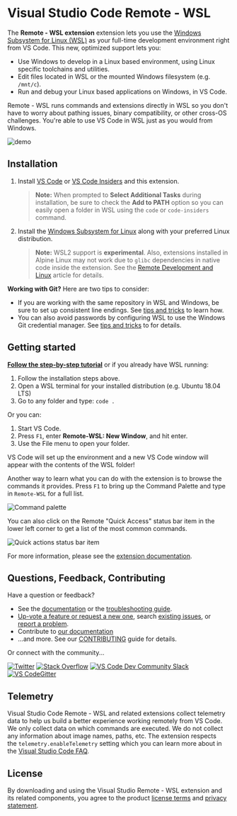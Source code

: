 # Visual Studio Code Remote - WSL

The **Remote - WSL extension** extension lets you use the [Windows Subsystem for Linux (WSL)](https://docs.microsoft.com/en-us/windows/wsl) as your full-time development environment right from VS Code. This new, optimized support lets you:

- Use Windows to develop in a Linux based environment, using Linux specific toolchains and utilities.
- Edit files located in WSL or the mounted Windows filesystem (e.g. `/mnt/c`).
- Run and debug your Linux based applications on Windows, in VS Code.

Remote - WSL runs commands and extensions directly in WSL so you don't have to worry about pathing issues, binary compatibility, or other cross-OS challenges. You're able to use VS Code in WSL just as you would from Windows.

![demo](https://microsoft.github.io/vscode-remote-release/images/wsl-readme.gif)

## Installation

1. Install [VS Code](https://code.visualstudio.com/Download) or [VS Code Insiders](https://code.visualstudio.com/insiders) and this extension.

    > **Note:** When prompted to **Select Additional Tasks** during installation, be sure to check the **Add to PATH** option so you can easily open a folder in WSL using the `code` or `code-insiders` command.

2. Install the [Windows Subsystem for Linux](https://docs.microsoft.com/en-us/windows/wsl/install-win10) along with your preferred Linux distribution.

    > **Note:** WSL2 support is **experimental**. Also, extensions installed in Alpine Linux may not work due to `glibc` dependencies in native code inside the extension. See the [Remote Development and Linux](https://aka.ms/vscode-remote/linux) article for details.

**Working with Git?** Here are two tips to consider:

- If you are working with the same repository in WSL and Windows, be sure to set up consistent line endings. See [tips and tricks](https://aka.ms/vscode-remote/wsl/troubleshooting/crlf) to learn how.
- You can also avoid passwords by configuring WSL to use the Windows Git credential manager. See [tips and tricks](https://aka.ms/vscode-remote/wsl/troubleshooting/cred-manager) to for details.

## Getting started

**[Follow the step-by-step tutorial](https://aka.ms/vscode-remote/wsl/tutorial)** or if you already have WSL running:

1. Follow the installation steps above.
2. Open a WSL terminal for your installed distribution (e.g. Ubuntu 18.04 LTS)
3. Go to any folder and type: `code .`

Or you can:

1. Start VS Code.
2. Press `F1`, enter **Remote-WSL: New Window**, and hit enter.
3. Use the File menu to open your folder.

VS Code will set up the environment and a new VS Code window will appear with the contents of the WSL folder!

Another way to learn what you can do with the extension is to browse the commands it provides. Press `F1` to bring up the Command Palette and type in `Remote-WSL` for a full list.

![Command palette](https://microsoft.github.io/vscode-remote-release/images/remote-wsl-command-palette.png)

You can also click on the Remote "Quick Access" status bar item in the lower left corner to get a list of the most common commands.

![Quick actions status bar item](https://microsoft.github.io/vscode-remote-release/images/remote-dev-status-bar.png)

For more information, please see the [extension documentation](https://aka.ms/vscode-remote/wsl).

## Questions, Feedback, Contributing

Have a question or feedback?

- See the [documentation](https://aka.ms/vscode-remote) or the [troubleshooting guide](https://aka.ms/vscode-remote/troubleshooting).
- [Up-vote a feature or request a new one](https://aka.ms/vscode-remote/feature-requests), search [existing issues](https://aka.ms/vscode-remote/issues), or [report a problem](https://aka.ms/vscode-remote/issues/new).
- Contribute to [our documentation](https://github.com/Microsoft/vscode-docs)
- ...and more. See our [CONTRIBUTING](https://aka.ms/vscode-remote/contributing) guide for details.

Or connect with the community...

[![Twitter](https://microsoft.github.io/vscode-remote-release/images/Twitter_Social_Icon_24x24.png)](https://aka.ms/vscode-remote/twitter) [![Stack Overflow](https://microsoft.github.io/vscode-remote-release/images/so-image-24x24.png)](https://stackoverflow.com/questions/tagged/vscode) [![VS Code Dev Community Slack](https://microsoft.github.io/vscode-remote-release/images/Slack_Mark-24x24.png)](https://aka.ms/vscode-dev-community) [![VS CodeGitter](https://microsoft.github.io/vscode-remote-release/images/gitter-icon-24x24.png)](https://gitter.im/Microsoft/vscode)

## Telemetry

Visual Studio Code Remote - WSL and related extensions collect telemetry data to help us build a better experience working remotely from VS Code. We only collect data on which commands are executed. We do not collect any information about image names, paths, etc. The extension respects the `telemetry.enableTelemetry` setting which you can learn more about in the [Visual Studio Code FAQ](https://aka.ms/vscode-remote/telemetry).

## License

By downloading and using the Visual Studio Remote - WSL extension and its related components, you agree to the product [license terms](https://go.microsoft.com/fwlink/?linkid=2077057) and [privacy statement](https://www.microsoft.com/en-us/privacystatement/EnterpriseDev/default.aspx).
